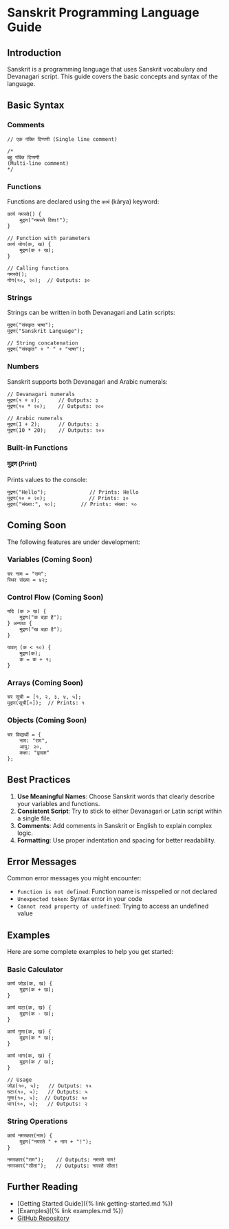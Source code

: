 # Sanskrit Programming Language Guide

## Introduction

Sanskrit is a programming language that uses Sanskrit vocabulary and Devanagari script. This guide covers the basic concepts and syntax of the language.

## Basic Syntax

### Comments

```sanskrit
// एक पंक्ति टिप्पणी (Single line comment)

/* 
बहु पंक्ति टिप्पणी
(Multi-line comment)
*/
```

### Functions

Functions are declared using the `कार्य` (kārya) keyword:

```sanskrit
कार्य नमस्ते() {
    मुद्रण("नमस्ते विश्व!");
}

// Function with parameters
कार्य योग(क, ख) {
    मुद्रण(क + ख);
}

// Calling functions
नमस्ते();
योग(१०, २०);  // Outputs: ३०
```

### Strings

Strings can be written in both Devanagari and Latin scripts:

```sanskrit
मुद्रण("संस्कृत भाषा");
मुद्रण("Sanskrit Language");

// String concatenation
मुद्रण("संस्कृत" + " " + "भाषा");
```

### Numbers

Sanskrit supports both Devanagari and Arabic numerals:

```sanskrit
// Devanagari numerals
मुद्रण(१ + २);      // Outputs: ३
मुद्रण(१० * २०);    // Outputs: २००

// Arabic numerals
मुद्रण(1 + 2);      // Outputs: ३
मुद्रण(10 * 20);    // Outputs: २००
```

### Built-in Functions

#### मुद्रण (Print)
Prints values to the console:

```sanskrit
मुद्रण("Hello");              // Prints: Hello
मुद्रण(१० + २०);              // Prints: ३०
मुद्रण("संख्या:", १०);        // Prints: संख्या: १०
```

## Coming Soon

The following features are under development:

### Variables (Coming Soon)

```sanskrit
चर नाम = "राम";
स्थिर संख्या = ४२;
```

### Control Flow (Coming Soon)

```sanskrit
यदि (क > ख) {
    मुद्रण("क बड़ा है");
} अन्यथा {
    मुद्रण("ख बड़ा है");
}

यावत् (क < १०) {
    मुद्रण(क);
    क = क + १;
}
```

### Arrays (Coming Soon)

```sanskrit
चर सूची = [१, २, ३, ४, ५];
मुद्रण(सूची[०]);  // Prints: १
```

### Objects (Coming Soon)

```sanskrit
चर विद्यार्थी = {
    नाम: "राम",
    आयु: २०,
    कक्षा: "द्वादश"
};
```

## Best Practices

1. **Use Meaningful Names**: Choose Sanskrit words that clearly describe your variables and functions.
2. **Consistent Script**: Try to stick to either Devanagari or Latin script within a single file.
3. **Comments**: Add comments in Sanskrit or English to explain complex logic.
4. **Formatting**: Use proper indentation and spacing for better readability.

## Error Messages

Common error messages you might encounter:

- `Function is not defined`: Function name is misspelled or not declared
- `Unexpected token`: Syntax error in your code
- `Cannot read property of undefined`: Trying to access an undefined value

## Examples

Here are some complete examples to help you get started:

### Basic Calculator

```sanskrit
कार्य जोड़(क, ख) {
    मुद्रण(क + ख);
}

कार्य घटा(क, ख) {
    मुद्रण(क - ख);
}

कार्य गुणा(क, ख) {
    मुद्रण(क * ख);
}

कार्य भाग(क, ख) {
    मुद्रण(क / ख);
}

// Usage
जोड़(१०, ५);   // Outputs: १५
घटा(१०, ५);   // Outputs: ५
गुणा(१०, ५);  // Outputs: ५०
भाग(१०, ५);   // Outputs: २
```

### String Operations

```sanskrit
कार्य नमस्कार(नाम) {
    मुद्रण("नमस्ते " + नाम + "!");
}

नमस्कार("राम");    // Outputs: नमस्ते राम!
नमस्कार("सीता");   // Outputs: नमस्ते सीता!
```

## Further Reading

- [Getting Started Guide]({% link getting-started.md %})
- [Examples]({% link examples.md %})
- [GitHub Repository](https://github.com/sh20raj/sanskrit)
